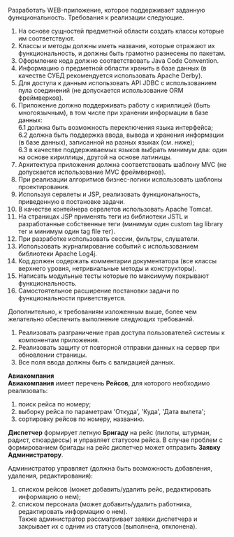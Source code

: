 Разработать WEB-приложение, которое поддерживает заданную функциональность.
Требования к реализации следующие.

  1. На основе сущностей предметной области создать классы которые им соответствуют.
  2. Классы и методы должны иметь названия, которые отражают их функциональность, и должны быть грамотно разнесены по пакетам.
  3. Оформление кода должно соответствовать Java Code Convention.
  4. Информацию о предметной области хранить в базе данных (в качестве СУБД рекомендуется использовать Apache Derby).
  5. Для доступа к данным использовать API JDBC с использованием пула соединений (не допускается использование ORM фреймверков).
  6. Приложение должно поддерживать работу с кириллицей (быть многоязычным), в том числе при хранении информации в базе данных:<br>
      6.1 должна быть возможность переключения языка интерфейса;<br>
      6.2 должна быть поддержка ввода, вывода и хранения информации (в базе данных), записанной на разных языках (см. ниже);<br>
      6.3 в качестве поддерживаемых языков выбрать минимум два: один на основе кириллицы, другой на основе латиницы.<br>
  7. Архитектура приложения должна соответствовать шаблону MVC (не допускается использование MVC фреймверков).
  8. При реализации алгоритмов бизнес-логики использовать шаблоны проектирования.
  9. Используя сервлеты и JSP, реализовать функциональность, приведенную в постановке задачи.
  10. В качестве контейнера сервлетов использовать Apache Tomcat.
  11. На страницах JSP применять теги из библиотеки JSTL и разработанные собственные теги (минимум один custom tag library тег и минимум один tag file тег).
  12. При разработке использовать сессии, фильтры, слушатели.
  13. Использовать журналирование событий с использованием библиотеки Apache Log4j.
  14. Код должен содержать комментарии документатора (все классы верхнего уровня, нетривиальные методы и конструкторы).
  15. Написать модульные тесты которые по максимуму покрывают функциональность.
  16. Самостоятельное расширение постановки задачи по функциональности приветствуется.
  
Дополнительно, к требованиям изложенным выше, более чем желательно обеспечить выполнение следующих требований.
  1. Реализовать разграничение прав доступа пользователей системы к компонентам приложения.
  2. Реализовать защиту от повторной отправки данных на сервер при обновлении страницы.
  3. Все поля ввода должны быть с валидацией данных.

<b>Авиакомпания</b><br>
<b>Авиакомпания</b> имеет перечень <b>Рейсов</b>, для которого необходимо реализовать:
  1. поиск рейса по номеру;<br>
  2. выборку рейса по параметрам 'Откуда', 'Куда', 'Дата вылета';<br>
  3. сортировку рейсов по номеру, названию.<br>

<b>Диспетчер</b> формирует летную <b>Бригаду</b> на рейс (пилоты, штурман, радист, стюардессы) и управляет статусом рейса. 
В случае проблем с формированием бригады на рейс диспетчер может отправить <b>Заявку Администратору</b>.<br>

Администратор управляет (должна быть возможность добавления, удаления, редактирования):
  1. списком рейсов (может добавить/удалить рейс, редактировать информацию о нем);
  2. списком персонала (может добавить/удалить работника, редактировать информацию о нем).<br>
Также администратор рассматривает заявки диспетчера и закрывает их с одним из статусов (выполнена, отклонена).

